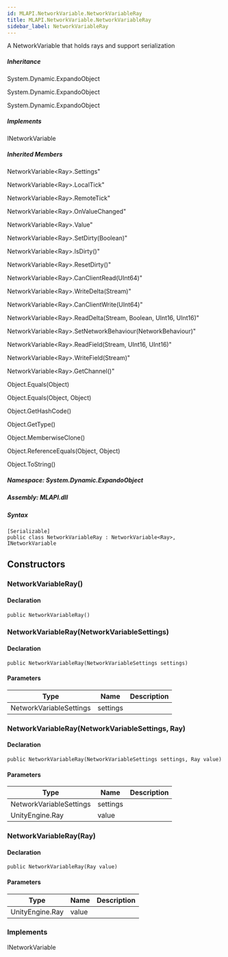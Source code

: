 ```yaml
---  
id: MLAPI.NetworkVariable.NetworkVariableRay  
title: MLAPI.NetworkVariable.NetworkVariableRay
sidebar_label: NetworkVariableRay
---
```


<div class="markdown level0 summary">

A NetworkVariable that holds rays and support serialization

</div>

<div class="markdown level0 conceptual">

</div>

<div class="inheritance">

##### Inheritance

<div class="level0">

System.Dynamic.ExpandoObject

</div>

<div class="level1">

System.Dynamic.ExpandoObject

</div>

<div class="level2">

System.Dynamic.ExpandoObject

</div>

</div>

<div classs="implements">

##### Implements

<div>

INetworkVariable

</div>

</div>

<div class="inheritedMembers">

##### Inherited Members

<div>

NetworkVariable&lt;Ray&gt;.Settings"

</div>

<div>

NetworkVariable&lt;Ray&gt;.LocalTick"

</div>

<div>

NetworkVariable&lt;Ray&gt;.RemoteTick"

</div>

<div>

NetworkVariable&lt;Ray&gt;.OnValueChanged"

</div>

<div>

NetworkVariable&lt;Ray&gt;.Value"

</div>

<div>

NetworkVariable&lt;Ray&gt;.SetDirty(Boolean)"

</div>

<div>

NetworkVariable&lt;Ray&gt;.IsDirty()"

</div>

<div>

NetworkVariable&lt;Ray&gt;.ResetDirty()"

</div>

<div>

NetworkVariable&lt;Ray&gt;.CanClientRead(UInt64)"

</div>

<div>

NetworkVariable&lt;Ray&gt;.WriteDelta(Stream)"

</div>

<div>

NetworkVariable&lt;Ray&gt;.CanClientWrite(UInt64)"

</div>

<div>

NetworkVariable&lt;Ray&gt;.ReadDelta(Stream, Boolean, UInt16, UInt16)"

</div>

<div>

NetworkVariable&lt;Ray&gt;.SetNetworkBehaviour(NetworkBehaviour)"

</div>

<div>

NetworkVariable&lt;Ray&gt;.ReadField(Stream, UInt16, UInt16)"

</div>

<div>

NetworkVariable&lt;Ray&gt;.WriteField(Stream)"

</div>

<div>

NetworkVariable&lt;Ray&gt;.GetChannel()"

</div>

<div>

Object.Equals(Object)

</div>

<div>

Object.Equals(Object, Object)

</div>

<div>

Object.GetHashCode()

</div>

<div>

Object.GetType()

</div>

<div>

Object.MemberwiseClone()

</div>

<div>

Object.ReferenceEquals(Object, Object)

</div>

<div>

Object.ToString()

</div>

</div>

##### **Namespace**: System.Dynamic.ExpandoObject

##### **Assembly**: MLAPI.dll

##### Syntax

    [Serializable]
    public class NetworkVariableRay : NetworkVariable<Ray>, INetworkVariable

## Constructors 

### NetworkVariableRay()

<div class="markdown level1 summary">

</div>

<div class="markdown level1 conceptual">

</div>

#### Declaration

    public NetworkVariableRay()

### NetworkVariableRay(NetworkVariableSettings)

<div class="markdown level1 summary">

</div>

<div class="markdown level1 conceptual">

</div>

#### Declaration

    public NetworkVariableRay(NetworkVariableSettings settings)

#### Parameters

| Type                    | Name     | Description |
|-------------------------|----------|-------------|
| NetworkVariableSettings | settings |             |

### NetworkVariableRay(NetworkVariableSettings, Ray)

<div class="markdown level1 summary">

</div>

<div class="markdown level1 conceptual">

</div>

#### Declaration

    public NetworkVariableRay(NetworkVariableSettings settings, Ray value)

#### Parameters

| Type                    | Name     | Description |
|-------------------------|----------|-------------|
| NetworkVariableSettings | settings |             |
| UnityEngine.Ray         | value    |             |

### NetworkVariableRay(Ray)

<div class="markdown level1 summary">

</div>

<div class="markdown level1 conceptual">

</div>

#### Declaration

    public NetworkVariableRay(Ray value)

#### Parameters

| Type            | Name  | Description |
|-----------------|-------|-------------|
| UnityEngine.Ray | value |             |

### Implements

<div>

INetworkVariable

</div>
